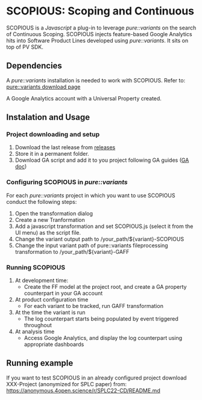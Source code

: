 # SCOPIOUS: Scoping and Continuous


SCOPIOUS is a _Javascript_ a plug-in to leverage _pure::variants_ on the search of Continuous Scoping. SCOPIOUS injects feature-based Google Analytics hits into Software Product Lines developed using _pure::variants_. 
It sits on top of PV SDK.

## Dependencies
A _pure::variants_ installation is needed to work with SCOPIOUS. Refer to: [pure::variants download page](https://www.pure-systems.com/support/purevariants-download)

A Google Analytics account with a Universal Property created.

## Instalation and Usage
### Project downloading and setup
1. Download the last release from [releases](/releases)
2. Store it in a permanent folder.
3. Download GA script and add it to you project following GA guides ([GA doc](https://developers.google.com/analytics/devguides/collection/analyticsjs))

### Configuring SCOPIOUS in _pure::variants_
For each _pure::variants_ project in which you want to use SCOPIOUS conduct the following steps: 
1. Open the transformation dialog
2. Create a new Tranformation
3. Add a javascript transformation and set SCOPIOUS.js (select it from the UI menu) as the script file.
4. Change the variant output path  to /your_path/${variant}-SCOPIOUS
5. Change the input variant path of pure::variants fileprocessing transformation to /your_path/${variant}-GAFF

### Running SCOPIOUS
1. At development time:
     - Create the  FF model at the project root, and create a GA property counterpart in your GA account
2. At product configuration time
    - For each variant to be tracked, run GAFF transformation
3. At the time the variant is run
    - The log counterpart starts being populated by event triggered throughout
4. At analysis time
    - Access Google Analytics, and display the log counterpart using appropriate dashboards

## Running example
If you want to test SCOPIOUS in an already configured project download XXX-Project (anonymized for SPLC paper)  from:
https://anonymous.4open.science/r/SPLC22-CD/README.md

